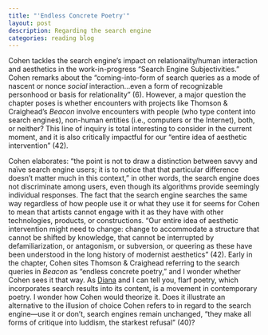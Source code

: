 ```yaml
---
title: "'Endless Concrete Poetry'"
layout: post
description: Regarding the search engine
categories: reading blog
---
```


Cohen tackles the search engine’s impact on relationality/human interaction and aesthetics in the work-in-progress “Search Engine Subjectivities.” Cohen remarks about the “coming-into-form of search queries as a mode of nascent or nonce *social* interaction…even a form of recognizable personhood or basis for relationality” (6). However, a major question the chapter poses is whether encounters with projects like Thomson & Craighead’s *Beacon* involve encounters with people (who type content into search engines), non-human entities (i.e., computers or the Internet), both, or neither? This line of inquiry is total interesting to consider in the current moment, and it is also critically impactful for our “entire idea of aesthetic intervention” (42).

Cohen elaborates: “the point is not to draw a distinction between savvy and naïve search engine users; it is to notice that that particular difference doesn’t matter much in this context,” in other words, the search engine does not discriminate among users, even though its algorithms provide seemingly individual responses. The fact that the search engine searches the same way regardless of how people use it or what they use it for seems for Cohen to mean that artists cannot engage with it as they have with other technologies, products, or constructions. “Our entire idea of aesthetic intervention might need to change: change to accommodate a structure that cannot be shifted by knowledge, that cannot be interrupted by defamiliarization, or antagonism, or subversion, or queering as these have been understood in the long history of modernist aesthetics” (42). Early in the chapter, Cohen sites Thomson & Craighead referring to the search queries in *Beacon* as “endless concrete poetry,” and I wonder whether Cohen sees it that way. As [Diana](dianarosenberger.github.com) and I can tell you, flarf poetry, which incorporates search results into its content, is a movement in contemporary poetry. I wonder how Cohen would theorize it. Does it illustrate an alternative to the illusion of choice Cohen refers to in regard to the search engine—use it or don’t, search engines remain unchanged, “they make all forms of critique into luddism, the starkest refusal” (40)?
